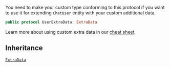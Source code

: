 
You need to make your custom type conforming to this protocol if you want to use it for extending `ChatUser` entity with your
custom additional data.

``` swift
public protocol UserExtraData: ExtraData 
```

Learn more about using custom extra data in our [cheat sheet](https://github.com/GetStream/stream-chat-swift/wiki/Cheat-Sheet#working-with-extra-data).

## Inheritance

[`ExtraData`](/ExtraData)
